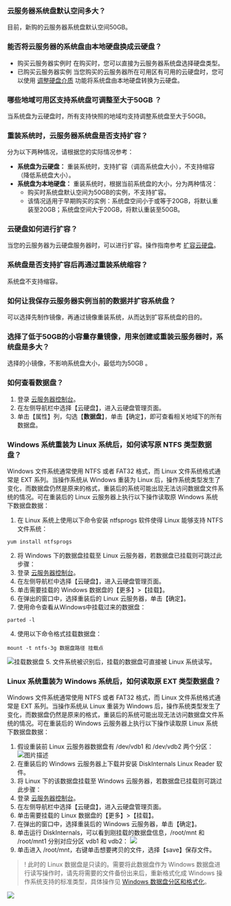 ### 云服务器系统盘默认空间多大？

目前，新购的云服务器系统盘默认空间50GB。

### 能否将云服务器的系统盘由本地硬盘换成云硬盘？

- 购买云服务器实例时
在购买时，您可以直接为云服务器系统盘选择硬盘类型。
- 已购买云服务器实例
当您购买的云服务器所在可用区有可用的云硬盘时，您可以使用 [调整硬盘介质](https://cloud.tencent.com/document/product/213/31978 ) 功能将系统盘由本地硬盘转换为云硬盘。

### 哪些地域可用区支持系统盘可调整至大于50GB ？

当系统盘为云硬盘时，所有支持快照的地域均支持调整系统盘至大于50GB。

### 重装系统时，云服务器系统盘是否支持扩容？

分为以下两种情况，请根据您的实际情况参考：
- **系统盘为云硬盘：**
  重装系统时，支持扩容（调高系统盘大小），不支持缩容（降低系统盘大小）。
- **系统盘为本地硬盘：**
  重装系统时，根据当前系统盘的大小，分为两种情况：
  - 购买时系统盘默认空间为50GB的实例，不支持扩容。
  - 该情况适用于早期购买的实例：系统盘空间小于或等于20GB，将默认重装至20GB；系统盘空间大于20GB，将默认重装至50GB。

### 云硬盘如何进行扩容？

当您的云服务器为云硬盘服务器时，可以进行扩容。操作指南参考 [扩容云硬盘](https://cloud.tencent.com/document/product/362/5747)。

### 系统盘是否支持扩容后再通过重装系统缩容？

系统盘不支持缩容。

### 如何让我保存云服务器实例当前的数据并扩容系统盘？

可以选择先制作镜像，再通过镜像重装系统，从而达到扩容系统盘的目的。

### 选择了低于50GB的小容量存量镜像，用来创建或重装云服务器时，系统盘是多大？

选择的小镜像，不影响系统盘大小，最低均为50GB 。

### 如何查看数据盘？

1. 登录 [云服务器控制台](https://console.cloud.tencent.com/cvm)。
2. 在左侧导航栏中选择【云硬盘】，进入云硬盘管理页面。
3. 单击【属性】列，勾选【**数据盘**】，单击【确定】，即可查看相关地域下的所有数据盘。

### Windows 系统重装为 Linux 系统后，如何读写原 NTFS 类型数据盘？

Windows 文件系统通常使用 NTFS 或者 FAT32 格式，而 Linux 文件系统格式通常是 EXT 系列。当操作系统从 Windows 重装为 Linux 后，操作系统类型发生了变化，而数据盘仍然是原来的格式，重装后的系统可能出现无法访问数据盘文件系统的情况。可在重装后的 Linux 云服务器上执行以下操作读取原 Windows 系统下数据盘数据：
1. 在 Linux 系统上使用以下命令安装 ntfsprogs 软件使得 Linux 能够支持 NTFS 文件系统：
```
yum install ntfsprogs
```
2. 将 Windows 下的数据盘挂载至 Linux 云服务器，若数据盘已挂载则可跳过此步骤：
 1. 登录 [云服务器控制台](https://console.cloud.tencent.com/cvm)。
 2. 在左侧导航栏中选择【云硬盘】，进入云硬盘管理页面。
 3. 单击需要挂载的 Windows 数据盘的【更多】>【挂载】。
 4. 在弹出的窗口中，选择重装后的 Linux 云服务器，单击【确定】。
3. 使用命令查看从Windows中挂载过来的数据盘：
```
parted -l
```
4. 使用以下命令格式挂载数据盘：
```
mount -t ntfs-3g 数据盘路径 挂载点
```
![挂载数据盘](https://main.qcloudimg.com/raw/7f093da789d6d6e08b9e24365ea31208.png)
5. 文件系统被识别后，挂载的数据盘可直接被 Linux 系统读写。

### Linux 系统重装为 Windows 系统后，如何读取原 EXT 类型数据盘？

Windows 文件系统通常使用 NTFS 或者 FAT32 格式，而 Linux 文件系统格式通常是 EXT 系列。当操作系统从 Linux 重装为 Windows 后，操作系统类型发生了变化，而数据盘仍然是原来的格式，重装后的系统可能出现无法访问数据盘文件系统的情况。可在重装后的 Windows 云服务器上执行以下操作读取原 Linux 系统下数据盘数据：

1. 假设重装前 Linux 云服务器数据盘有 /dev/vdb1 和 /dev/vdb2 两个分区：
![图片描述](https://main.qcloudimg.com/raw/f66b9494e966a0e85b4091be5af315e2.png)
2. 在重装后的 Windows 云服务器上下载并安装 DiskInternals Linux Reader 软件。
3. 将 Linux 下的该数据盘挂载至 Windows 云服务器，若数据盘已挂载则可跳过此步骤：
 1. 登录 [云服务器控制台](https://console.cloud.tencent.com/cvm)。
 2. 在左侧导航栏中选择【云硬盘】，进入云硬盘管理页面。
 3. 单击需要挂载的 Linux 数据盘的【更多】>【挂载】。
 4. 在弹出的窗口中，选择重装后的 Windows 云服务器，单击【确定】。
4. 单击运行 DiskInternals，可以看到刚挂载的数据盘信息，/root/mnt 和 /root/mnt1 分别对应分区 vdb1 和 vdb2：
![](https://main.qcloudimg.com/raw/b35757625119c8226a022042cf0fac3f.png)
5. 单击进入 /root/mnt，右键单击想要拷贝的文件，选择【save】保存文件。
>! 此时的 Linux 数据盘是只读的。需要将此数据盘作为 Windows 数据盘进行读写操作时，请先将需要的文件备份出来后，重新格式化成 Windows 操作系统支持的标准类型，具体操作见 [Windows 数据盘分区和格式化](https://cloud.tencent.com/document/product/213/2158)。
>
![](https://main.qcloudimg.com/raw/431d722a14e746e3f680cc7af91c9808.png)
